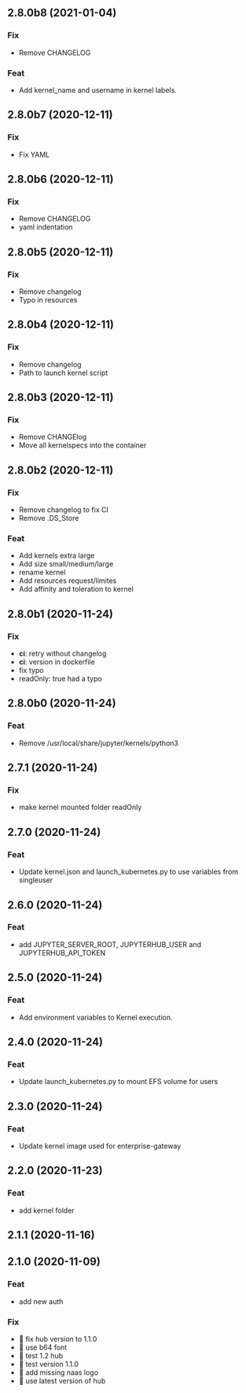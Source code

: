 ## 2.8.0b8 (2021-01-04)

### Fix

- Remove CHANGELOG

### Feat

- Add kernel_name and username in kernel labels.

## 2.8.0b7 (2020-12-11)

### Fix

- Fix YAML

## 2.8.0b6 (2020-12-11)

### Fix

- Remove CHANGELOG
- yaml indentation

## 2.8.0b5 (2020-12-11)

### Fix

- Remove changelog
- Typo in resources

## 2.8.0b4 (2020-12-11)

### Fix

- Remove changelog
- Path to launch kernel script

## 2.8.0b3 (2020-12-11)

### Fix

- Remove CHANGElog
- Move all kernelspecs into the container

## 2.8.0b2 (2020-12-11)

### Fix

- Remove changelog to fix CI
- Remove .DS_Store

### Feat

- Add kernels extra large
- Add size small/medium/large
- rename kernel
- Add resources request/limites
- Add affinity and toleration to kernel

## 2.8.0b1 (2020-11-24)

### Fix

- **ci**: retry without changelog
- **ci**: version in dockerfile
- fix typo
- readOnly: true had a typo

## 2.8.0b0 (2020-11-24)

### Feat

- Remove /usr/local/share/jupyter/kernels/python3

## 2.7.1 (2020-11-24)

### Fix

- make kernel mounted folder readOnly

## 2.7.0 (2020-11-24)

### Feat

- Update kernel.json and launch_kubernetes.py to use variables from singleuser

## 2.6.0 (2020-11-24)

### Feat

- add JUPYTER_SERVER_ROOT, JUPYTERHUB_USER and JUPYTERHUB_API_TOKEN

## 2.5.0 (2020-11-24)

### Feat

- Add environment variables to Kernel execution.

## 2.4.0 (2020-11-24)

### Feat

- Update launch_kubernetes.py to mount EFS volume for users

## 2.3.0 (2020-11-24)

### Feat

- Update kernel image used for enterprise-gateway

## 2.2.0 (2020-11-23)

### Feat

- add kernel folder

## 2.1.1 (2020-11-16)

## 2.1.0 (2020-11-09)

### Feat

- add new auth

### Fix

- :bug: fix hub version to 1.1.0
- :bug: use b64 font
- :bug: test 1.2 hub
- :bug: test version 1.1.0
- :bug: add missing naas logo
- :bug: use latest version of hub
